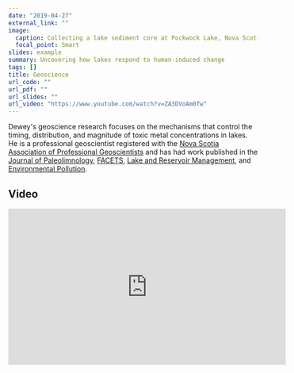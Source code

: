 ```yaml
---
date: "2019-04-27"
external_link: ""
image:
  caption: Collecting a lake sediment core at Pockwock Lake, Nova Scotia.
  focal_point: Smart
slides: example
summary: Uncovering how lakes respond to human-induced change
tags: []
title: Geoscience
url_code: ""
url_pdf: ""
url_slides: ""
url_video: "https://www.youtube.com/watch?v=ZA3DVoAm0fw"
---
```


Dewey's geoscience research focuses on the mechanisms that control the timing, distribution, and magnitude of toxic metal concentrations in lakes. He is a professional geoscientist registered with the [Nova Scotia Association of Professional Geoscientists](https://www.geoscientistsns.ca/) and has had work published in the [Journal of Paleolimnology](https://doi.org/10.1007/s10933-016-9919-x), [FACETS](https://doi.org/10.1139/facets-2017-0004), [Lake and Reservoir Management](https://doi.org/10.1080/10402381.2018.1461715), and [Environmental Pollution](https://doi.org/10.1016/j.envpol.2019.03.001).

## Video

<iframe width="560" height="315" src="https://www.youtube.com/embed/ZA3DVoAm0fw" frameborder="0" allow="accelerometer; autoplay; encrypted-media; gyroscope; picture-in-picture" allowfullscreen></iframe>
